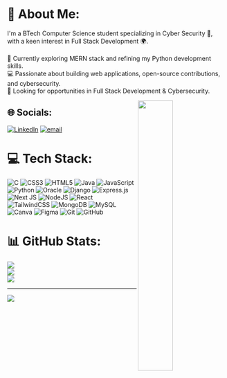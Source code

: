 # 💫 About Me:
I'm a BTech Computer Science student specializing in Cyber Security 🔐, with a keen interest in Full Stack Development 🌍.<br><br>🚀 Currently exploring MERN stack and refining my Python development skills.<br>💻 Passionate about building web applications, open-source contributions, and cybersecurity.<br>🎯 Looking for opportunities in Full Stack Development & Cybersecurity.

<img src="https://user-images.githubusercontent.com/62322907/109534565-79863180-7ae1-11eb-97a9-3c7b68163b14.gif" width=40% align="right" />

## 🌐 Socials:
[![LinkedIn](https://img.shields.io/badge/LinkedIn-%230077B5.svg?logo=linkedin&logoColor=white)](https://linkedin.com/in/mazhar-alam-b7b137279) [![email](https://img.shields.io/badge/Email-D14836?logo=gmail&logoColor=white)](mailto:mansoorimazhar91@gmail.com) 

# 💻 Tech Stack:
![C](https://img.shields.io/badge/c-%2300599C.svg?style=for-the-badge&logo=c&logoColor=white) ![CSS3](https://img.shields.io/badge/css3-%231572B6.svg?style=for-the-badge&logo=css3&logoColor=white) ![HTML5](https://img.shields.io/badge/html5-%23E34F26.svg?style=for-the-badge&logo=html5&logoColor=white) ![Java](https://img.shields.io/badge/java-%23ED8B00.svg?style=for-the-badge&logo=openjdk&logoColor=white) ![JavaScript](https://img.shields.io/badge/javascript-%23323330.svg?style=for-the-badge&logo=javascript&logoColor=%23F7DF1E) ![Python](https://img.shields.io/badge/python-3670A0?style=for-the-badge&logo=python&logoColor=ffdd54) ![Oracle](https://img.shields.io/badge/Oracle-F80000?style=for-the-badge&logo=oracle&logoColor=white) ![Django](https://img.shields.io/badge/django-%23092E20.svg?style=for-the-badge&logo=django&logoColor=white) ![Express.js](https://img.shields.io/badge/express.js-%23404d59.svg?style=for-the-badge&logo=express&logoColor=%2361DAFB) ![Next JS](https://img.shields.io/badge/Next-black?style=for-the-badge&logo=next.js&logoColor=white) ![NodeJS](https://img.shields.io/badge/node.js-6DA55F?style=for-the-badge&logo=node.js&logoColor=white) ![React](https://img.shields.io/badge/react-%2320232a.svg?style=for-the-badge&logo=react&logoColor=%2361DAFB) ![TailwindCSS](https://img.shields.io/badge/tailwindcss-%2338B2AC.svg?style=for-the-badge&logo=tailwind-css&logoColor=white) ![MongoDB](https://img.shields.io/badge/MongoDB-%234ea94b.svg?style=for-the-badge&logo=mongodb&logoColor=white) ![MySQL](https://img.shields.io/badge/mysql-4479A1.svg?style=for-the-badge&logo=mysql&logoColor=white) ![Canva](https://img.shields.io/badge/Canva-%2300C4CC.svg?style=for-the-badge&logo=Canva&logoColor=white) ![Figma](https://img.shields.io/badge/figma-%23F24E1E.svg?style=for-the-badge&logo=figma&logoColor=white) ![Git](https://img.shields.io/badge/git-%23F05033.svg?style=for-the-badge&logo=git&logoColor=white) ![GitHub](https://img.shields.io/badge/github-%23121011.svg?style=for-the-badge&logo=github&logoColor=white)
# 📊 GitHub Stats:
![](https://github-readme-stats.vercel.app/api?username=mazharalam91&theme=dark&hide_border=false&include_all_commits=true&count_private=false)<br/>
![](https://nirzak-streak-stats.vercel.app/?user=mazharalam91&theme=dark&hide_border=false)<br/>
![](https://github-readme-stats.vercel.app/api/top-langs/?username=mazharalam91&theme=dark&hide_border=false&include_all_commits=true&count_private=false&layout=compact)

---
[![](https://visitcount.itsvg.in/api?id=mazharalam91&icon=0&color=0)](https://visitcount.itsvg.in)

<!-- Proudly created with GPRM ( https://gprm.itsvg.in ) -->
